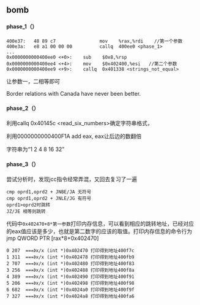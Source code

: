## bomb

#### phase_1（）

```assembly
400e37:   48 89 c7                mov    %rax,%rdi    //第一个参数  
400e3a:   e8 a1 00 00 00          callq  400ee0 <phase_1>
...
0x0000000000400ee0 <+0>:    sub    $0x8,%rsp 
0x0000000000400ee4 <+4>:    mov    $0x402400,%esi   //第二个参数
0x0000000000400ee9 <+9>:    callq  0x401338 <strings_not_equal>
```

让参数一，二相等即可

Border relations with Canada have never been better.

#### phase_2（）

利用callq 0x40145c <read_six_numbers>确定字符串格式，

利用0000000000400F1A   add     eax, eax让后边的数翻倍

字符串为“1 2 4 8 16 32”

#### phase_3（）

尝试分析时，发现jcc指令经常弄混，又回去复习了一遍

```assembly
cmp oprd1,oprd2 + JNBE/JA 无符号
cmp oprd1,oprd2 + JNLE/JG 有符号
oprd1>oprd2时跳转
JZ/JE 相等则跳转
```

代码中`0x402470+8*第一参数`打印内存信息，可以看到相应的跳转地址，已经对应的eax值应该是多少，也就是第二数字的应该的取值。打印内存信息的命令行为jmp QWORD PTR [rax*8+0x402470]

    0 207  ===》x/x (int *)0x402470 打印得到地址400f7c
    1 311  ===》x/x (int *)0x402478 打印得到地址400fb9
    2 707  ===》x/x (int *)0x402480 打印得到地址400f83
    3 256  ===》x/x (int *)0x402488 打印得到地址400f8a
    4 389  ===》x/x (int *)0x402490 打印得到地址400f91
    5 206  ===》x/x (int *)0x402498 打印得到地址400f98
    6 682  ===》x/x (int *)0x4024a0 打印得到地址400f9f
    7 327  ===》x/x (int *)0x4024a8 打印得到地址400fa6

